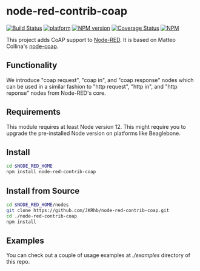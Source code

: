 # node-red-contrib-coap

[![Build Status](https://github.com/JKRhb/node-red-contrib-coap/actions/workflows/npm-test.yml/badge.svg?event=release)](https://github.com/JKRhb/node-red-contrib-coap/actions/workflows/npm-test.yml)
[![platform](https://img.shields.io/badge/platform-Node--RED-red)](https://flows.nodered.org/node/node-red-contrib-coap)
[![NPM version](https://badge.fury.io/js/node-red-contrib-coap.svg)](https://www.npmjs.com/package/node-red-contrib-coap)
[![Coverage Status](https://coveralls.io/repos/github/JKRhb/node-red-contrib-coap/badge.svg?branch=master)](https://coveralls.io/github/JKRhb/node-red-contrib-coap?branch=master)
[![NPM](https://img.shields.io/npm/l/node-red-contrib-coap)](https://github.com/JKRhb/node-red-contrib-coap/blob/master/LICENSE)

This project adds CoAP support to [Node-RED](http://nodered.org/). It is based on Matteo Collina's [node-coap](https://github.com/mcollina/node-coap).

## Functionality

We introduce "coap request", "coap in", and "coap response" nodes which can be used in a similar fashion to "http request", "http in", and "http reponse" nodes from Node-RED's core.

## Requirements

This module requires at least Node version 12.
This might require you to upgrade the pre-installed Node version on platforms like Beaglebone.

## Install

```bash
cd $NODE_RED_HOME
npm install node-red-contrib-coap
```

## Install from Source

```bash
cd $NODE_RED_HOME/nodes
git clone https://github.com/JKRhb/node-red-contrib-coap.git
cd ./node-red-contrib-coap
npm install
```

## Examples
You can check out a couple of usage examples at *./examples* directory of this repo.
